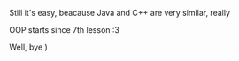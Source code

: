 Still it's easy, beacause Java and C++ are very similar, really

OOP starts since 7th lesson :3


Well, bye )
